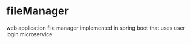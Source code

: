 # fileManager
web application file manager implemented in spring boot that uses user login microservice
